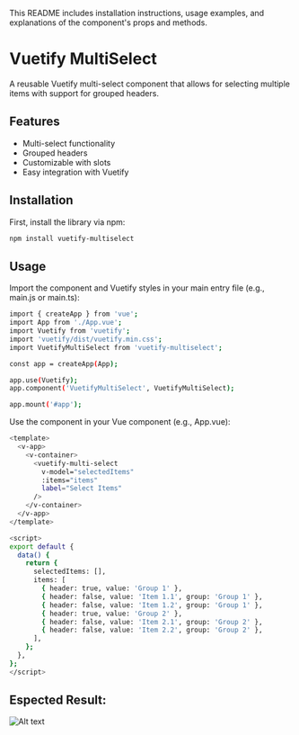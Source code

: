 
This README includes installation instructions, usage examples, and explanations of the component's props and methods.

# Vuetify MultiSelect

A reusable Vuetify multi-select component that allows for selecting multiple items with support for grouped headers. 


## Features

- Multi-select functionality
- Grouped headers
- Customizable with slots
- Easy integration with Vuetify

## Installation

First, install the library via npm:

```bash
npm install vuetify-multiselect
```
## Usage
Import the component and Vuetify styles in your main entry file (e.g., main.js or main.ts):

```bash
import { createApp } from 'vue';
import App from './App.vue';
import Vuetify from 'vuetify';
import 'vuetify/dist/vuetify.min.css';
import VuetifyMultiSelect from 'vuetify-multiselect';

const app = createApp(App);

app.use(Vuetify);
app.component('VuetifyMultiSelect', VuetifyMultiSelect);

app.mount('#app');

```
Use the component in your Vue component (e.g., App.vue):
```bash
<template>
  <v-app>
    <v-container>
      <vuetify-multi-select
        v-model="selectedItems"
        :items="items"
        label="Select Items"
      />
    </v-container>
  </v-app>
</template>

<script>
export default {
  data() {
    return {
      selectedItems: [],
      items: [
        { header: true, value: 'Group 1' },
        { header: false, value: 'Item 1.1', group: 'Group 1' },
        { header: false, value: 'Item 1.2', group: 'Group 1' },
        { header: true, value: 'Group 2' },
        { header: false, value: 'Item 2.1', group: 'Group 2' },
        { header: false, value: 'Item 2.2', group: 'Group 2' },
      ],
    };
  },
};
</script>
````
## Espected Result:
![Alt text](./screenshot.png)


